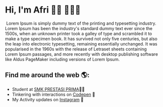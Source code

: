 # Hi, I'm Afri 👋🏾 👩🏾‍💻

<img src="https://smkprestasiprima.sch.id/wp-content/uploads/2023/06/BG-1.jpg" alt="">
Lorem Ipsum is simply dummy text of the printing and typesetting industry. Lorem Ipsum has been the industry's standard dummy text ever since the 1500s, when an unknown printer took a galley of type and scrambled it to make a type specimen book. It has survived not only five centuries, but also the leap into electronic typesetting, remaining essentially unchanged. It was popularised in the 1960s with the release of Letraset sheets containing Lorem Ipsum passages, and more recently with desktop publishing software like Aldus PageMaker including versions of Lorem Ipsum.


## Find me around the web 🌎:
- Student at <a href="https://smkprestasiprima.sch.id/">SMK PRESTASI PRIMA</a>✍🏾
- Tinkering with interactions on <a href="https://codepen.io/m0nica"> Codepen</a> 🏓
- My Activity updates on <a href="https://www.linkedin.com/in/monicampowell/">Instagram</a> 💼
